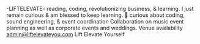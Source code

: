 -LIFTELEVATE-
reading, coding, revolutionizing business, & learning. I just remain curious & am blessed to keep learning. 🙏 
curious about coding, sound engineering, & event coordination
Collaboration on music event planning as well as corporate events and weddings. Venue availability
 admin@liftelevateyou.com 
Lift Elevate Yourself
